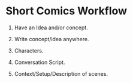 # Short Comics Workflow

1. Have an Idea and/or concept.

2. Write concept/idea anywhere.

3. Characters.

4. Conversation Script.

5. Context/Setup/Description of scenes.
